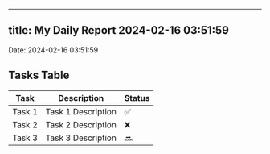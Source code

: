
---
title: My Daily Report 2024-02-16 03:51:59
---

Date: 2024-02-16 03:51:59

## Tasks Table

| Task | Description | Status |
|------|-------------|--------|
| Task 1 | Task 1 Description | ✅ |
| Task 2 | Task 2 Description | ❌ |
| Task 3 | Task 3 Description | 🔜 |
